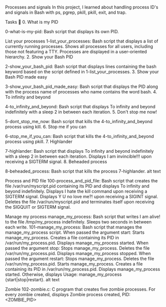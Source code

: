 Processes and signals In this project, I learned about handling process ID's and signals in Bash with ps, pgrep, pkill, pkill, exit, and trap.

Tasks 📃 0. What is my PID

0-what-is-my-pid: Bash script that displays its own PID.

List your processes
1-list_your_processes: Bash script that displays a list of currently running processes. Shows all processes for all users, including those not featuring a TTY. Processes are displayed in a user-oriented hierarchy. 2. Show your Bash PID

2-show_your_bash_pid: Bash script that displays lines containing the bash keyword based on the script defined in 1-list_your_processes. 3. Show your Bash PID made easy

3-show_your_bash_pid_made_easy: Bash script that displays the PID along with the process name of processes who name contains the word bash. 4. To infinity and beyond

4-to_infinity_and_beyond: Bash script that displays To infinity and beyond indefinitely with a sleep 2 in between each iteration. 5. Don't stop me now!

5-dont_stop_me_now: Bash script that kills the 4-to_infinity_and_beyond process using kill. 6. Stop me if you can

6-stop_me_if_you_can: Bash script that kills the 4-to_infinity_and_beyond process using pkill. 7. Highlander

7-highlander: Bash script that displays To infinity and beyond indefinitely with a sleep 2 in between each iteration. Displays I am invincible!!! upon receiving a SIGTERM signal. 8. Beheaded process

8-beheaded_process: Bash script that kills the process 7-highlander. alt text

Process and PID file 100-process_and_pid_file: Bash script that creates the file /var/run/myscript.pid containing its PID and displays To infinity and beyond indefinitely. Displays I hate the kill command upon receiving a SIGTERM signal. Displays Y U no love me?! upon receiving a SIGINT signal. Deletes the file /var/run/myscript.pid and terminates itself upon receiving the SIGQUIT or SIGTERM signal.

Manage my process manage_my_process: Bash script that writes I am alive! to the file /tmp/my_process indefinitely. Sleeps two seconds in between each write. 101-manage_my_process: Bash script that manages the manage_my_process script. When passed the argument start: Starts manage_my_process. Creates a file containing its PID in /var/run/my_process.pid. Displays manage_my_process started. When passed the argument stop: Stops manage_my_process. Deletes the file /var/run/my_process.pid. Displays manage_my_process stopped. When passed the argument restart: Stops manage_my_process. Deletes the file /var/run/my_process.pid. Starts manage_my_process. Creates a file containing its PID in /var/run/my_process.pid. Displays manage_my_process started. Otherwise, displays Usage: manage_my_process {start|stop|restart}. alt text

Zombie 102-zombie.c: C program that creates five zombie processes. For every zombie created, displays Zombie process created, PID: <ZOMBIE_PID>
